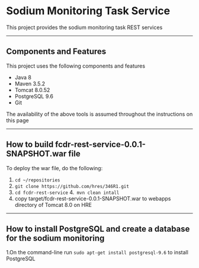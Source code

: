 # Sodium Monitoring Task Service

This project provides the sodium monitoring task REST services

---

## Components and Features

This project uses the following components and features

* Java 8
* Maven 3.5.2
* Tomcat 8.0.52
* PostgreSQL 9.6
* Git


The availability of the above tools is assumed throughout the instructions on this page

---

## How to build fcdr-rest-service-0.0.1-SNAPSHOT.war file

To deploy the war file, do the following:

1. ```cd ~/repositories```
2. ```git clone https://github.com/hres/346R1.git```
3. ```cd fcdr-rest-service```
4.``` mvn clean intall```
5. copy target/fcdr-rest-service-0.0.1-SNAPSHOT.war  to webapps directory of Tomcat 8.0 on HRE

---
## How to install PostgreSQL and create a database for the sodium monitoring

1.On the command-line run ```sudo apt-get install postgresql-9.6``` to install PostgreSQL 
